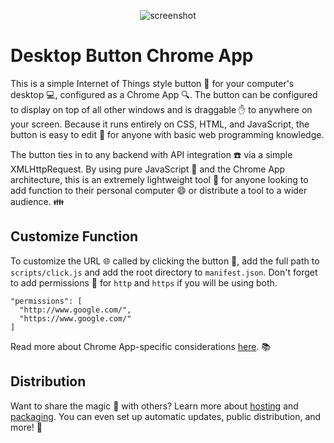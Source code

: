 <p align="center">
  <img src="https://raw.githubusercontent.com/tylermakin/DesktopButtonApp/master/assets/screenshot.png" alt="screenshot" />
</p>

# Desktop Button Chrome App

This is a simple Internet of Things style button :red_circle: for your computer's desktop :computer:, configured as a Chrome App :mag:. The button can be configured to display on top of all other windows and is draggable :hand: to anywhere on your screen. Because it runs entirely on CSS, HTML, and JavaScript, the button is easy to edit :pencil: for anyone with basic web programming knowledge.

The button ties in to any backend with API integration :phone: via a simple XMLHttpRequest. By using pure JavaScript :scroll: and the Chrome App architecture, this is an extremely lightweight tool :wrench: for anyone looking to add function to their personal computer :smile: or distribute a tool to a wider audience. :family:

## Customize Function

To customize the URL :globe_with_meridians: called by clicking the button :red_circle:, add the full path to `scripts/click.js` and add the root directory to `manifest.json`. Don't forget to add permissions :lock_with_ink_pen: for `http` and `https` if you will be using both.

```
"permissions": [
  "http://www.google.com/",
  "https://www.google.com/"
]
```

Read more about Chrome App-specific considerations [here](https://developer.chrome.com/apps/xhr). :books:

## Distribution

Want to share the magic :tada: with others? Learn more about [hosting](https://developer.chrome.com/apps/hosting) and [packaging](https://developer.chrome.com/apps/packaging). You can even set up automatic updates, public distribution, and more! :revolving_hearts:

